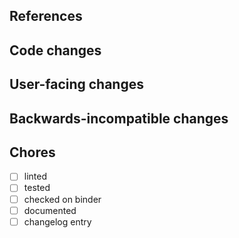 <!--
Thanks for contributing to jupyterlab-starters!
Please fill out the following items to submit a pull request.
See the contributing guidelines for more information:
https://github.com/deathbeds/jupyterlab-starters/blob/master/CONTRIBUTING.md
-->

## References

<!-- Note issue numbers this pull request addresses (should be at least one, see contributing guidelines above). -->

<!-- Note any other pull requests that address this issue and how this pull request is different. -->

## Code changes

<!-- Describe the code changes and how they address the issue. -->

## User-facing changes

<!-- Describe any visual or user interaction changes and how they address the issue. -->

<!-- For visual changes, include before and after screenshots here. -->

## Backwards-incompatible changes

<!-- Describe any backwards-incompatible changes to public APIs. -->

## Chores

- [ ] linted
- [ ] tested
- [ ] checked on binder
- [ ] documented
- [ ] changelog entry
